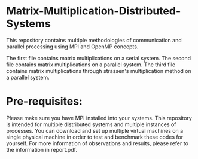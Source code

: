 # Matrix-Multiplication-Distributed-Systems

This repository contains multiple methodologies of communication and parallel processing using MPI and OpenMP concepts.

The first file contains matrix multiplications on a serial system.
The second file contains matrix multiplications on a parallel system.
The third file contains matrix multiplications through strassen's multiplication method on a parallel system.

# Pre-requisites:
Please make sure you have MPI installed into your systems.
This repository is intended for multiple distributed systems and multiple instances of processes.
You can download and set up multiple virtual machines on a single physical machine in order to test and benchmark these codes for yourself.
For more information of observations and results, please refer to the information in report.pdf.
